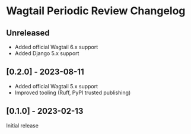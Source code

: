 # Wagtail Periodic Review Changelog

## Unreleased

- Added official Wagtail 6.x support
- Added Django 5.x support

## [0.2.0] - 2023-08-11

- Added official Wagtail 5.x support
- Improved tooling (Ruff, PyPI trusted publishing)

## [0.1.0] - 2023-02-13

Initial release
